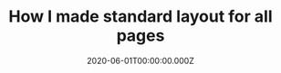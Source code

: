 ---
path: "/how-i-made-standard-layout-for-all-pages"
title: "How I made standard layout for all pages"
displayImage: ./image.png
date: 2020-06-01T00:00:00.000Z
description: "Aromatic rice spiced with potato and peas, a perfect dish for lunch or dinner."
tags: ["Standard Layout", "Bhat", "Aloo", "Potato", "Peas", "Mattar"]
type: "tech"
---